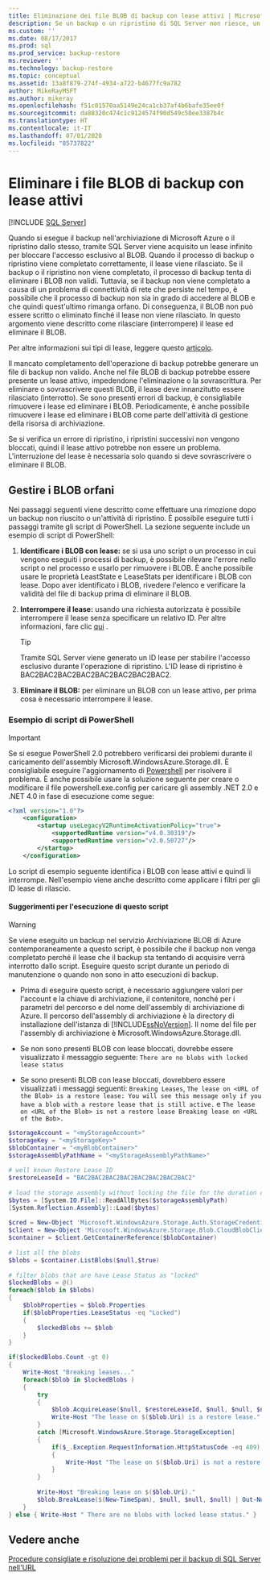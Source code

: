 ```yaml
---
title: Eliminazione dei file BLOB di backup con lease attivi | Microsoft Docs
description: Se un backup o un ripristino di SQL Server non riesce, un BLOB in archiviazione di Azure può diventare orfano. Informazioni su come eliminare un BLOB orfano.
ms.custom: ''
ms.date: 08/17/2017
ms.prod: sql
ms.prod_service: backup-restore
ms.reviewer: ''
ms.technology: backup-restore
ms.topic: conceptual
ms.assetid: 13a8f879-274f-4934-a722-b4677fc9a782
author: MikeRayMSFT
ms.author: mikeray
ms.openlocfilehash: f51c01570aa5149e24ca1cb37af4b6bafe35ee0f
ms.sourcegitcommit: da88320c474c1c9124574f90d549c50ee3387b4c
ms.translationtype: HT
ms.contentlocale: it-IT
ms.lasthandoff: 07/01/2020
ms.locfileid: "85737822"
---
```

# <a name="delete-backup-blob-files-with-active-leases"></a>Eliminare i file BLOB di backup con lease attivi

 [!INCLUDE [SQL Server](../../includes/applies-to-version/sqlserver.md)]

Quando si esegue il backup nell'archiviazione di Microsoft Azure o il ripristino dallo stesso, tramite SQL Server viene acquisito un lease infinito per bloccare l'accesso esclusivo al BLOB. Quando il processo di backup o ripristino viene completato correttamente, il lease viene rilasciato. Se il backup o il ripristino non viene completato, il processo di backup tenta di eliminare i BLOB non validi. Tuttavia, se il backup non viene completato a causa di un problema di connettività di rete che persiste nel tempo, è possibile che il processo di backup non sia in grado di accedere al BLOB e che quindi quest'ultimo rimanga orfano. Di conseguenza, il BLOB non può essere scritto o eliminato finché il lease non viene rilasciato. In questo argomento viene descritto come rilasciare (interrompere) il lease ed eliminare il BLOB.
  
Per altre informazioni sui tipi di lease, leggere questo [articolo](https://go.microsoft.com/fwlink/?LinkId=275664).  
  
Il mancato completamento dell'operazione di backup potrebbe generare un file di backup non valido. Anche nel file BLOB di backup potrebbe essere presente un lease attivo, impedendone l'eliminazione o la sovrascrittura. Per eliminare o sovrascrivere questi BLOB, il lease deve innanzitutto essere rilasciato (interrotto). Se sono presenti errori di backup, è consigliabile rimuovere i lease ed eliminare i BLOB. Periodicamente, è anche possibile rimuovere i lease ed eliminare i BLOB come parte dell'attività di gestione della risorsa di archiviazione.  
  
Se si verifica un errore di ripristino, i ripristini successivi non vengono bloccati, quindi il lease attivo potrebbe non essere un problema. L'interruzione del lease è necessaria solo quando si deve sovrascrivere o eliminare il BLOB.  
  
## <a name="manage-orphaned-blobs"></a>Gestire i BLOB orfani

Nei passaggi seguenti viene descritto come effettuare una rimozione dopo un backup non riuscito o un'attività di ripristino. È possibile eseguire tutti i passaggi tramite gli script di PowerShell. La sezione seguente include un esempio di script di PowerShell:  
  
1. **Identificare i BLOB con lease:** se si usa uno script o un processo in cui vengono eseguiti i processi di backup, è possibile rilevare l'errore nello script o nel processo e usarlo per rimuovere i BLOB.  È anche possibile usare le proprietà LeastState e LeaseStats per identificare i BLOB con lease. Dopo aver identificato i BLOB, rivedere l'elenco e verificare la validità del file di backup prima di eliminare il BLOB.  
  
1. **Interrompere il lease:** usando una richiesta autorizzata è possibile interrompere il lease senza specificare un relativo ID. Per altre informazioni, fare clic [qui](https://go.microsoft.com/fwlink/?LinkID=275664) .  
  
    > [!TIP]  
    > Tramite SQL Server viene generato un ID lease per stabilire l'accesso esclusivo durante l'operazione di ripristino. L'ID lease di ripristino è BAC2BAC2BAC2BAC2BAC2BAC2BAC2BAC2.  
  
1. **Eliminare il BLOB:** per eliminare un BLOB con un lease attivo, per prima cosa è necessario interrompere il lease.  

###  <a name="powershell-script-example"></a><a name="Code_Example"></a> Esempio di script di PowerShell  
  
> [!IMPORTANT]
> Se si esegue PowerShell 2.0 potrebbero verificarsi dei problemi durante il caricamento dell'assembly Microsoft.WindowsAzure.Storage.dll. È consigliabile eseguire l'aggiornamento di [Powershell](https://docs.microsoft.com/powershell/) per risolvere il problema. È anche possibile usare la soluzione seguente per creare o modificare il file powershell.exe.config per caricare gli assembly .NET 2.0 e .NET 4.0 in fase di esecuzione come segue:  
>
> ```xml
> <?xml version="1.0"?>
>     <configuration>
>         <startup useLegacyV2RuntimeActivationPolicy="true">
>             <supportedRuntime version="v4.0.30319"/>
>             <supportedRuntime version="v2.0.50727"/>
>         </startup>
>     </configuration>  
> ```  
  
 Lo script di esempio seguente identifica i BLOB con lease attivi e quindi li interrompe. Nell'esempio viene anche descritto come applicare i filtri per gli ID lease di rilascio.  
  
#### <a name="tips-on-running-this-script"></a>Suggerimenti per l'esecuzione di questo script
  
> [!WARNING]  
> Se viene eseguito un backup nel servizio Archiviazione BLOB di Azure contemporaneamente a questo script, è possibile che il backup non venga completato perché il lease che il backup sta tentando di acquisire verrà interrotto dallo script. Eseguire questo script durante un periodo di manutenzione o quando non sono in atto esecuzioni di backup.  
  
- Prima di eseguire questo script, è necessario aggiungere valori per l'account e la chiave di archiviazione, il contenitore, nonché per i parametri del percorso e del nome dell'assembly di archiviazione di Azure. Il percorso dell'assembly di archiviazione è la directory di installazione dell'istanza di [!INCLUDE[ssNoVersion](../../includes/ssnoversion-md.md)]. Il nome del file per l'assembly di archiviazione è Microsoft.WindowsAzure.Storage.dll.
  
- Se non sono presenti BLOB con lease bloccati, dovrebbe essere visualizzato il messaggio seguente: `There are no blobs with locked lease status`
  
- Se sono presenti BLOB con lease bloccati, dovrebbero essere visualizzati i messaggi seguenti: `Breaking Leases`, `The lease on <URL of the Blob> is a restore lease: You will see this message only if you have a blob with a restore lease that is still active.` e `The lease on <URL of the Blob> is not a restore lease Breaking lease on <URL of the Bob>.`
  
```powershell
$storageAccount = "<myStorageAccount>"
$storageKey = "<myStorageKey>"
$blobContainer = "<myBlobContainer>"
$storageAssemblyPathName = "<myStorageAssemblyPathName>"
  
# well known Restore Lease ID  
$restoreLeaseId = "BAC2BAC2BAC2BAC2BAC2BAC2BAC2BAC2"  
  
# load the storage assembly without locking the file for the duration of the PowerShell session  
$bytes = [System.IO.File]::ReadAllBytes($storageAssemblyPath)  
[System.Reflection.Assembly]::Load($bytes)  
  
$cred = New-Object 'Microsoft.WindowsAzure.Storage.Auth.StorageCredentials' $storageAccount, $storageKey  
$client = New-Object 'Microsoft.WindowsAzure.Storage.Blob.CloudBlobClient' "https://$storageAccount.blob.core.windows.net", $cred  
$container = $client.GetContainerReference($blobContainer)  
  
# list all the blobs  
$blobs = $container.ListBlobs($null,$true)
  
# filter blobs that are have Lease Status as "locked"
$lockedBlobs = @()  
foreach($blob in $blobs)  
{  
    $blobProperties = $blob.Properties
    if($blobProperties.LeaseStatus -eq "Locked")  
    {  
        $lockedBlobs += $blob  
    }  
}  

if($lockedBlobs.Count -gt 0)  
{  
    Write-Host "Breaking leases..."
    foreach($blob in $lockedBlobs )
    {  
        try  
        {  
            $blob.AcquireLease($null, $restoreLeaseId, $null, $null, $null)  
            Write-Host "The lease on $($blob.Uri) is a restore lease."  
        }  
        catch [Microsoft.WindowsAzure.Storage.StorageException]  
        {  
            if($_.Exception.RequestInformation.HttpStatusCode -eq 409)  
            {  
                Write-Host "The lease on $($blob.Uri) is not a restore lease."  
            }  
        }  
  
        Write-Host "Breaking lease on $($blob.Uri)."  
        $blob.BreakLease($(New-TimeSpan), $null, $null, $null) | Out-Null  
    }  
} else { Write-Host " There are no blobs with locked lease status." }
```  
  
## <a name="see-also"></a>Vedere anche

[Procedure consigliate e risoluzione dei problemi per il backup di SQL Server nell'URL](../../relational-databases/backup-restore/sql-server-backup-to-url-best-practices-and-troubleshooting.md)  

